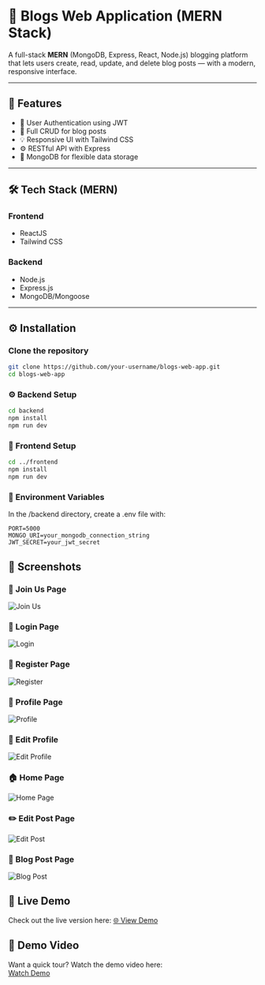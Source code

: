# 📝 Blogs Web Application (MERN Stack)

A full-stack **MERN** (MongoDB, Express, React, Node.js) blogging platform that lets users create, read, update, and delete blog posts — with a modern, responsive interface.

---

## 🚀 Features

- 🔐 User Authentication using JWT
- 📝 Full CRUD for blog posts
- 💡 Responsive UI with Tailwind CSS
- ⚙️ RESTful API with Express
- 🧠 MongoDB for flexible data storage

---

## 🛠 Tech Stack (MERN)

### Frontend
- ReactJS
- Tailwind CSS

### Backend
- Node.js
- Express.js
- MongoDB/Mongoose

---

## ⚙️ Installation

### Clone the repository

```bash
git clone https://github.com/your-username/blogs-web-app.git
cd blogs-web-app 
```

### ⚙️ Backend Setup

```bash
cd backend
npm install
npm run dev
```

### 🎨 Frontend Setup

```bash
cd ../frontend
npm install
npm run dev
```

### 🔑 Environment Variables
In the /backend directory, create a .env file with:
```
PORT=5000
MONGO_URI=your_mongodb_connection_string
JWT_SECRET=your_jwt_secret
```

## 📸 Screenshots

### 🙌 Join Us Page
![Join Us](./screenshots/joinUs.png)

### 🔐 Login Page
![Login](./screenshots/login.png)

### 📝 Register Page
![Register](./screenshots/register.png)

### 👤 Profile Page
![Profile](./screenshots/profile.png)

### 🔧 Edit Profile
![Edit Profile](./screenshots/editProfile.png)

### 🏠 Home Page
![Home Page](./screenshots/home.png)

### ✏️ Edit Post Page 
![Edit Post](./screenshots/editPost.png)

### 📝 Blog Post Page
![Blog Post](./screenshots/postDetails.png)

## 🔗 Live Demo

Check out the live version here: [🌐 View Demo](https://blobs-xi.vercel.app/)

## 🎥 Demo Video

Want a quick tour? Watch the demo video here:  
[Watch Demo](https://drive.google.com/file/d/1Fc9_Arxk_h_jcWgMwnlwtNjpQAgigzkI/view?usp=drive_link)

